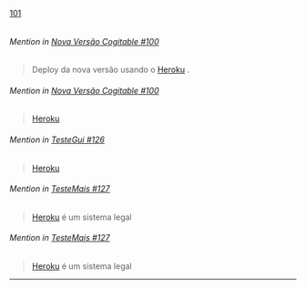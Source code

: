 [101](https://github.com/guilhermeprokisch/ideias/issues/101) 
###### 




 ######  Mention in [Nova Versão Cogitable #100](Nova-Versão-Cogitable-#100)  
 > Deploy da nova versão usando o [Heroku](Heroku) .


 ######  Mention in [Nova Versão Cogitable #100](Nova-Versão-Cogitable-#100)  
 > [Heroku](Heroku)


 ######  Mention in [TesteGui #126](TesteGui-#126)  
 > [Heroku](Heroku)


 ######  Mention in [TesteMais #127](TesteMais-#127)  
 > [Heroku](Heroku) é um sistema legal


 ######  Mention in [TesteMais #127](TesteMais-#127)  
 > [Heroku](Heroku) é um sistema legal

-------------------------------------------------------------------------------

